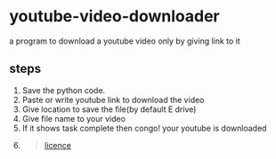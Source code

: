 # youtube-video-downloader
a program to download a youtube video only by giving link to it<br>
## steps
1. Save the python code.<br>
2. Paste or write youtube link to download the video<br>
3. Give location to save the file(by default E drive)
4. Give file name to your video<br>
5. If it shows task complete then congo! your youtube is downloaded<br>
6. >[licence]() 
